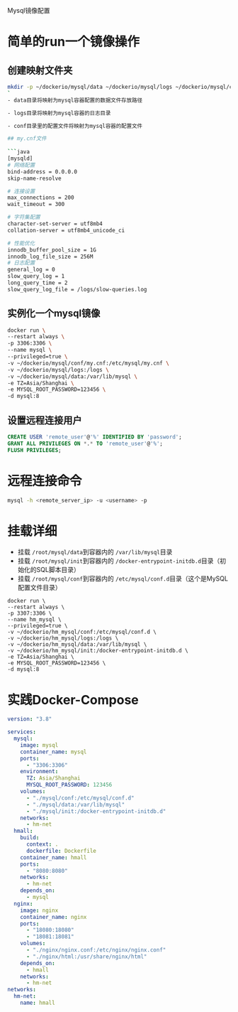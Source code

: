 Mysql镜像配置

# 简单的run一个镜像操作

## 创建映射文件夹

```bash
mkdir -p ~/dockerio/mysql/data ~/dockerio/mysql/logs ~/dockerio/mysql/conf
`
- data目录将映射为mysql容器配置的数据文件存放路径

- logs目录将映射为mysql容器的日志目录

- conf目录里的配置文件将映射为mysql容器的配置文件

## my.cnf文件
 
```java
[mysqld]
# 网络配置
bind-address = 0.0.0.0
skip-name-resolve

# 连接设置
max_connections = 200
wait_timeout = 300

# 字符集配置
character-set-server = utf8mb4
collation-server = utf8mb4_unicode_ci

# 性能优化
innodb_buffer_pool_size = 1G
innodb_log_file_size = 256M
# 日志配置
general_log = 0
slow_query_log = 1
long_query_time = 2
slow_query_log_file = /logs/slow-queries.log
```

## 实例化一个mysql镜像

```bash
docker run \
--restart always \
-p 3306:3306 \
--name mysql \
--privileged=true \
-v ~/dockerio/mysql/conf/my.cnf:/etc/mysql/my.cnf \
-v ~/dockerio/mysql/logs:/logs \
-v ~/dockerio/mysql/data:/var/lib/mysql \
-e TZ=Asia/Shanghai \
-e MYSQL_ROOT_PASSWORD=123456 \
-d mysql:8
```

## 设置远程连接用户

```sql
CREATE USER 'remote_user'@'%' IDENTIFIED BY 'password';
GRANT ALL PRIVILEGES ON *.* TO 'remote_user'@'%';
FLUSH PRIVILEGES;
```

# 远程连接命令

```bash
mysql -h <remote_server_ip> -u <username> -p
```


# 挂载详细

* 挂载 `/root/mysql/data`到容器内的 `/var/lib/mysql`目录
* 挂载 `/root/mysql/init`到容器内的 `/docker-entrypoint-initdb.d`目录（初始化的SQL脚本目录）
* 挂载 `/root/mysql/conf`到容器内的 `/etc/mysql/conf.d`目录（这个是MySQL配置文件目录）

```
docker run \
--restart always \
-p 3307:3306 \
--name hm_mysql \
--privileged=true \
-v ~/dockerio/hm_mysql/conf:/etc/mysql/conf.d \
-v ~/dockerio/hm_mysql/logs:/logs \
-v ~/dockerio/hm_mysql/data:/var/lib/mysql \
-v ~/dockerio/hm_mysql/init:/docker-entrypoint-initdb.d \
-e TZ=Asia/Shanghai \
-e MYSQL_ROOT_PASSWORD=123456 \
-d mysql:8
```

# 实践Docker-Compose

```yaml
version: "3.8"

services:
  mysql:
    image: mysql
    container_name: mysql
    ports:
      - "3306:3306"
    environment:
      TZ: Asia/Shanghai
      MYSQL_ROOT_PASSWORD: 123456
    volumes:
      - "./mysql/conf:/etc/mysql/conf.d"
      - "./mysql/data:/var/lib/mysql"
      - "./mysql/init:/docker-entrypoint-initdb.d"
    networks:
      - hm-net
  hmall:
    build: 
      context: .
      dockerfile: Dockerfile
    container_name: hmall
    ports:
      - "8080:8080"
    networks:
      - hm-net
    depends_on:
      - mysql
  nginx:
    image: nginx
    container_name: nginx
    ports:
      - "18080:18080"
      - "18081:18081"
    volumes:
      - "./nginx/nginx.conf:/etc/nginx/nginx.conf"
      - "./nginx/html:/usr/share/nginx/html"
    depends_on:
      - hmall
    networks:
      - hm-net
networks:
  hm-net:
    name: hmall
```
